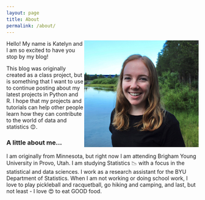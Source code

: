 ```yaml
---
layout: page
title: About
permalink: /about/
---
```


<img align="right" src="https://github.com/katelynnelson38/stat386-projects/blob/main/assets/images/me.jpg" alt="" style="width:300px;"/>

Hello! My name is Katelyn and I am so excited to have you stop by my blog! 

This blog was originally created as a class project, but is something that I want to use to continue posting about my latest projects in Python and R. I hope that my projects and tutorials can help other people learn how they can contribute to the world of data and statistics 😊.

### A little about me...

I am originally from Minnesota, but right now I am attending Brigham Young University in Provo, Utah. I am studying Statistics 📉 with a focus in the statistical and data sciences. I work as a research assistant for the BYU Department of Statistics. When I am not working or doing school work, I love to play pickleball and racquetball, go hiking and camping, and last, but not least - I love 😍 to eat GOOD food.

